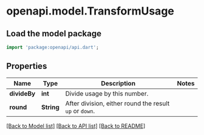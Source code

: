 # openapi.model.TransformUsage

## Load the model package
```dart
import 'package:openapi/api.dart';
```

## Properties
Name | Type | Description | Notes
------------ | ------------- | ------------- | -------------
**divideBy** | **int** | Divide usage by this number. | 
**round** | **String** | After division, either round the result `up` or `down`. | 

[[Back to Model list]](../README.md#documentation-for-models) [[Back to API list]](../README.md#documentation-for-api-endpoints) [[Back to README]](../README.md)



